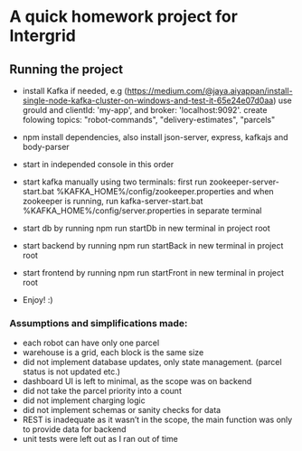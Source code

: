 # A quick homework project for Intergrid


## Running the project
- install Kafka if needed, e.g (https://medium.com/@jaya.aiyappan/install-single-node-kafka-cluster-on-windows-and-test-it-65e24e07d0aa)
use grouId and clientId: 'my-app', and broker: 'localhost:9092'.
create folowing topics: 
"robot-commands",
"delivery-estimates",
"parcels"

- npm install dependencies, also install json-server, express, kafkajs and body-parser

- start in independed console in this order
- start kafka manually using two terminals: first run zookeeper-server-start.bat %KAFKA_HOME%/config/zookeeper.properties and when zookeeper is running, run kafka-server-start.bat %KAFKA_HOME%/config/server.properties in separate terminal
- start db by running npm run startDb in new terminal in project root
- start backend by running npm run startBack in new terminal in project root
- start frontend by running npm run startFront in new terminal in project root
- Enjoy! :)

### Assumptions and simplifications made:
-	each robot can have only one parcel
-	warehouse is a grid, each block is the same size
-	did not implement database updates, only state management. (parcel status is not updated etc.)
-	dashboard UI is left to minimal, as the scope was on backend
-	did not take the parcel priority into a count
-	did not implement charging logic
-	did not implement schemas or sanity checks for data
-	REST is inadequate as it wasn’t in the scope, the main function was only to provide data for backend
-	unit tests were left out as I ran out of time



